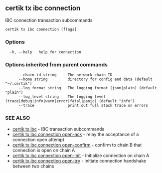 ## certik tx ibc connection

IBC connection transaction subcommands

```
certik tx ibc connection [flags]
```

### Options

```
  -h, --help   help for connection
```

### Options inherited from parent commands

```
      --chain-id string     The network chain ID
      --home string         directory for config and data (default "~/.certik")
      --log_format string   The logging format (json|plain) (default "plain")
      --log_level string    The logging level (trace|debug|info|warn|error|fatal|panic) (default "info")
      --trace               print out full stack trace on errors
```

### SEE ALSO

* [certik tx ibc](certik_tx_ibc.md)	 - IBC transaction subcommands
* [certik tx ibc connection open-ack](certik_tx_ibc_connection_open-ack.md)	 - relay the acceptance of a connection open attempt
* [certik tx ibc connection open-confirm](certik_tx_ibc_connection_open-confirm.md)	 - confirm to chain B that connection is open on chain A
* [certik tx ibc connection open-init](certik_tx_ibc_connection_open-init.md)	 - Initialize connection on chain A
* [certik tx ibc connection open-try](certik_tx_ibc_connection_open-try.md)	 - initiate connection handshake between two chains


